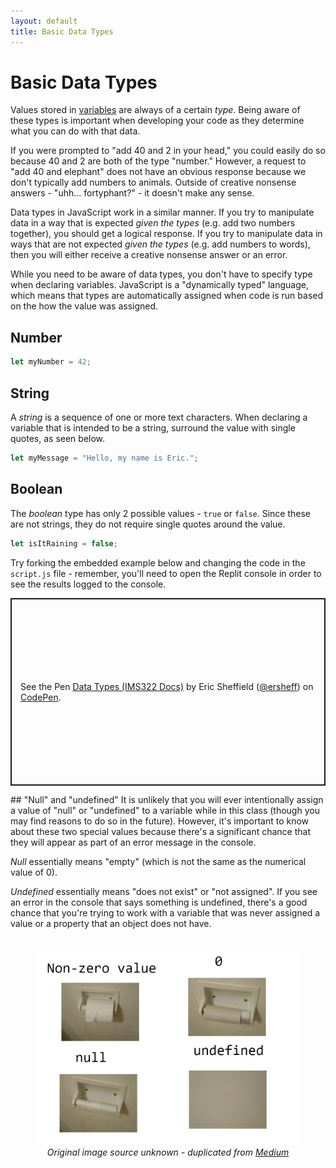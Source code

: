 ```yaml
---
layout: default
title: Basic Data Types
---
```

# Basic Data Types
Values stored in [variables](variables.md) are always of a certain *type*. Being aware of these types is important when developing your code as they determine what you can do with that data.

If you were prompted to "add 40 and 2 in your head," you could easily do so because 40 and 2 are both of the type "number." However, a request to "add 40 and elephant" does not have an obvious response because we don't typically add numbers to animals. Outside of creative nonsense answers - "uhh... fortyphant?" - it doesn't make any sense.

Data types in JavaScript work in a similar manner. If you try to manipulate data in a way that is expected *given the types* (e.g. add two numbers together), you should get a logical response. If you try to manipulate data in ways that are not expected *given the types* (e.g. add numbers to words), then you will either receive a creative nonsense answer or an error.

While you need to be aware of data types, you don't have to specify type when declaring variables. JavaScript is a "dynamically typed" language, which means that types are automatically assigned when code is run based on the how the value was assigned.
## Number
```js
let myNumber = 42;
```
## String
A *string* is a sequence of one or more text characters. When declaring a variable that is intended to be a string, surround the value with single quotes, as seen below.
```js
let myMessage = "Hello, my name is Eric.";
```
## Boolean
The *boolean* type has only 2 possible values - `true` or `false`. Since these are not strings, they do not require single quotes around the value.
```js
let isItRaining = false;
```

Try forking the embedded example below and changing the code in the `script.js` file - remember, you'll need to open the Replit console in order to see the results logged to the console.
<p class="codepen" data-height="300" data-default-tab="js,result" data-slug-hash="poGMYym" data-editable="true" data-user="ersheff" style="height: 300px; box-sizing: border-box; display: flex; align-items: center; justify-content: center; border: 2px solid; margin: 1em 0; padding: 1em;">
  <span>See the Pen <a href="https://codepen.io/ersheff/pen/poGMYym">
  Data Types (IMS322 Docs)</a> by Eric Sheffield (<a href="https://codepen.io/ersheff">@ersheff</a>)
  on <a href="https://codepen.io">CodePen</a>.</span>
</p>
## "Null" and "undefined"
It is unlikely that you will ever intentionally assign a value of "null" or "undefined" to a variable while in this class (though you may find reasons to do so in the future). However, it's important to know about these two special values because there's a significant chance that they will appear as part of an error message in the console.

*Null* essentially means "empty" (which is not the same as the numerical value of 0).

*Undefined* essentially means "does not exist" or "not assigned". If you see an error in the console that says something is undefined, there's a good chance that you're trying to work with a variable that was never assigned a value or a property that an object does not have.
<div style="display: flex; justify-content: center;"> 
  <figure style="max-width: 500px;">
	  <img src="images/values.png" style="width: 100%;">
	  <figcaption style="font-style: italic; text-align: center;">Original image source unknown - duplicated from <a href="https://deepak7jha.medium.com/javascript-null-undefind-93b443cc924e">Medium</a></figcaption>
  </figure>
</div><script async src="https://cpwebassets.codepen.io/assets/embed/ei.js"></script>